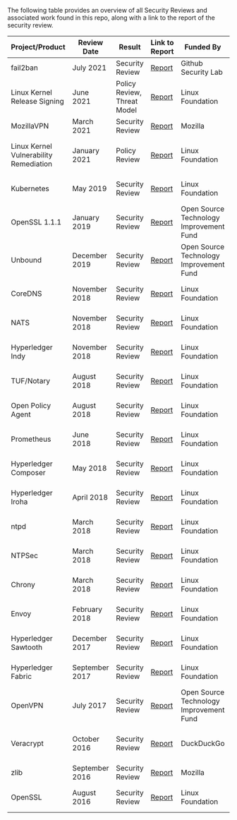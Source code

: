 The following table provides an overview of all Security Reviews and associated work found in this repo, along with a link to the report of the security review. 

| Project/Product                        | Review Date    | Result                      | Link to Report                                                                                                                                                               | Funded By                               | Facilitated By                          | Reviewed By      |
|----------------------------------------|----------------|-----------------------------|------------------------------------------------------------------------------------------------------------------------------------------------------------------------------|-----------------------------------------|-----------------------------------------|------------------|
| fail2ban                               | July 2021      | Security Review             | [Report](https://securitylab.github.com/research/Fail2exploit/)                                                                                                              | Github Security Lab                     | Github Security Lab                     | Kevin Backhouse  |
| Linux Kernel Release Signing           | June 2021      | Policy Review, Threat Model | [Report](https://ostif.org/a-review-of-the-linux-kernels-release-signing-and-key-management-policies/)                                                                       | Linux Foundation                        | Open Source Technology Improvement Fund | Trail of Bits    |
| MozillaVPN                             | March 2021     | Security Review             | [Report](https://blog.mozilla.org/security/files/2021/08/FVP-02-report.final_.pdf)                                                                                           | Mozilla                                 | Mozilla                                 | Cure53           |
| Linux Kernel Vulnerability Remediation | January 2021   | Policy Review               | [Report](https://ostif.org/a-review-of-the-linux-kernels-vulnerability-reporting-and-remediation/)                                                                           | Linux Foundation                        | Open Source Technology Improvement Fund | Atredis Partners |
| Kubernetes                             | May 2019       | Security Review             | [Report](https://github.com/trailofbits/audit-kubernetes/blob/master/reports/Kubernetes%20Security%20Review.pdf)                                                             | Linux Foundation                        | Core Infrastructure Initiative          | Trail of Bits    |
| OpenSSL 1.1.1                          | January 2019   | Security Review             | [Report](https://ostif.org/the-ostif-and-quarkslab-audit-of-openssl-is-complete/)                                                                                            | Open Source Technology Improvement Fund | Open Source Technology Improvement Fund | Quarkslab        |
| Unbound                                | December 2019  | Security Review             | [Report](https://ostif.org/our-audit-of-unbound-dns-by-x41-d-sec-full-results/)                                                                                              | Open Source Technology Improvement Fund | Open Source Technology Improvement Fund | x41 D-Sec        |
| CoreDNS                                | November 2018  | Security Review             | [Report](https://coredns.io/assets/DNS-01-report.pdf)                                                                                                                        | Linux Foundation                        | Core Infrastructure Initiative          | Cure53           |
| NATS                                   | November 2018  | Security Review             | [Report](https://github.com/nats-io/nats-general/blob/master/reports/Cure53_NATS_Audit.pdf)                                                                                  | Linux Foundation                        | Core Infrastructure Initiative          | Cure53           |
| Hyperledger Indy                       | November 2018  | Security Review             | [Report](https://wiki.hyperledger.org/display/HYP/Security+Code+Audits?preview=/13862116/13863948/MANAGEMENT_REPORT_Hyperledger_Indy_Linux_Foundation_2018-10-31_v1.0.pdf)   | Linux Foundation                        | Core Infrastructure Initiative          | Nettitude        |
| TUF/Notary                             | August 2018    | Security Review             | [Report](https://github.com/notaryproject/notary/blob/master/docs/resources/cure53_tuf_notary_audit_2018_08_07.pdf)                                                          | Linux Foundation                        | Core Infrastructure Initiative          | Cure53           |
| Open Policy Agent                      | August 2018    | Security Review             | [Report](https://github.com/open-policy-agent/opa/blob/main/SECURITY_AUDIT.pdf)                                                                                              | Linux Foundation                        | Core Infrastructure Initiative          | Cure53           |
| Prometheus                             | June 2018      | Security Review             | [Report](https://prometheus.io/assets/downloads/2018-06-11--cure53_security_audit.pdf)                                                                                       | Linux Foundation                        | Core Infrastructure Initiative          | Cure53           |
| Hyperledger Composer                   | May 2018       | Security Review             | [Report](https://wiki.hyperledger.org/display/HYP/Security+Code+Audits?preview=/13862078/13863945/MANAGEMENT_REPORT_Hyperledger_Composer_Linux_Foundation_May_2018_v1.0.pdf) | Linux Foundation                        | Core Infrastructure Initiative          | Nettitude        |
| Hyperledger Iroha                      | April 2018     | Security Review             | [Report](https://wiki.hyperledger.org/display/HYP/Security+Code+Audits?preview=/2393550/2393592/management_report_linux_foundation_iroha_march_2018_v1.pdf)                 | Linux Foundation                        | Core Infrastructure Initiative          | Nettitude        |
| ntpd                                   | March 2018     | Security Review             | [Report](https://wiki.mozilla.org/images/e/ea/Ntp-report.pdf)                                                                                                                | Linux Foundation                        | Core Infrastructure Initiative          | Cure53           |
| NTPSec                                 | March 2018     | Security Review             | [Report](https://wiki.mozilla.org/images/1/10/Ntpsec-report.pdf)                                                                                                             | Linux Foundation                        | Core Infrastructure Initiative          | Cure53           |
| Chrony                                 | March 2018     | Security Review             | [Report](https://wiki.mozilla.org/images/e/e4/Chrony-report.pdf)                                                                                                             | Linux Foundation                        | Core Infrastructure Initiative          | Cure53           |
| Envoy                                  | February 2018  | Security Review             | [Report](https://github.com/gyaozhou/envoy-read/blob/main/docs/security/audit_cure53_2018.pdf)                                                                               | Linux Foundation                        | Core Infrastructure Initiative          | Cure53           |
| Hyperledger Sawtooth                   | December 2017  | Security Review             | [Report](https://wiki.hyperledger.org/display/HYP/Security+Code+Audits?preview=/2393550/2393586/management_report_linux_foundation_sawtooth_december_2017_v1.0.pdf)          | Linux Foundation                        | Core Infrastructure Initiative          | Nettitude        |
| Hyperledger Fabric                     | September 2017 | Security Review             | [Report](https://wiki.hyperledger.org/display/HYP/Security+Code+Audits?preview=/2393550/2393585/management_report_linux_foundation_fabric_august_2017_v1.1.pdf)              | Linux Foundation                        | Core Infrastructure Initiative          | Nettitude        |
| OpenVPN                                | July 2017      | Security Review             | [Report](https://ostif.org/the-openvpn-2-4-0-audit-by-ostif-and-quarkslab-results/)                                                                                          | Open Source Technology Improvement Fund | Open Source Technology Improvement Fund | Quarkslab        |
| Veracrypt                              | October 2016   | Security Review             | [Report](https://ostif.org/the-veracrypt-audit-results/)                                                                                                                     | DuckDuckGo                              | Open Source Technology Improvement Fund | Quarkslab        |
| zlib                                   | September 2016 | Security Review             | [Report](https://github.com/trailofbits/publications/blob/master/reviews/zlib.pdf)                                                                                           | Mozilla                                 | Mozilla                                 | Trail of Bits    |
| OpenSSL                                | August 2016    | Security Review             | [Report](https://www.openssl.org/news/secadv/20160922.txt)                                                                                                                   | Linux Foundation                        | Core Infrastructure Initiative          | iSec Group       |
